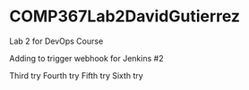 # COMP367Lab2DavidGutierrez
Lab 2 for DevOps Course

Adding to trigger webhook for Jenkins #2

Third try
Fourth try
Fifth try
Sixth try
